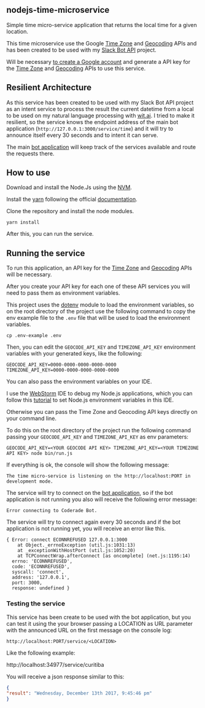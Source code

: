## nodejs-time-microservice

Simple time micro-service application that returns the local time for a given location.

This time microservice use the Google [Time Zone](https://developers.google.com/maps/documentation/timezone/intro) and [Geocoding](https://developers.google.com/maps/documentation/geocoding/intro) APIs
and has been created to be used with my [Slack Bot API](https://github.com/coderade/nodejs-msb-slack-bot)
project.

Will be necessary [to create a Google account](https://accounts.google.com/SignUp?hl=en) and generate a API key for the [Time Zone](https://developers.google.com/maps/documentation/timezone/intro) and [Geocoding](https://developers.google.com/maps/documentation/geocoding/intro) APIs
to use this service.

## Resilient Architecture
As this service has been created to be used with my Slack Bot API project as
an intent service to process the result the current datetime from a local to be
used on my natural language processing with [wit.ai](https://wit.ai/).
I tried to make it resilient, so the service knows the endpoint address of the
main bot application (`http://127.0.0.1:3000/service/time`) and it will try
to announce itself every 30 seconds and to intent it can serve.

The main [bot application](https://github.com/coderade/nodejs-msb-slack-bot) will
keep track of the services available and route the requests there.

## How to use

Download and install the Node.Js using the [NVM](https://github.com/creationix/nvm).

Install the [yarn](https://yarnpkg.com/en/) following the official
[documentation](https://yarnpkg.com/lang/en/docs/install/#linux-tab).

Clone the repository and install the node modules.

`yarn install`

After this, you can run the service.

## Running the service

To run this application, an API key for the
[Time Zone](https://developers.google.com/maps/documentation/timezone/intro) and [Geocoding](https://developers.google.com/maps/documentation/geocoding/intro) APIs
will be necessary.


After you create your API key for each one of these API services you will need to
pass them as environment variables.

This project uses the [dotenv](https://github.com/motdotla/dotenv) module to load the environment variables, so on the 
root directory of the project use the following command to copy the env example file to the `.env` file that will be 
used to load the environment variables.

`cp .env-example .env`

Then, you can edit the `GEOCODE_API_KEY` and `TIMEZONE_API_KEY` environment variables with your generated keys, 
like the following:

```docker
GEOCODE_API_KEY=0000-0000-0000-0000-0000
TIMEZONE_API_KEY=0000-0000-0000-0000-0000
```

You can also pass the environment variables on your IDE.

I use the [WebStorm](https://www.jetbrains.com/webstorm) IDE to
debug my Node.js applications, which you can follow this
[tutorial](https://www.jetbrains.com/help/webstorm/run-debug-configuration-node-js.html) to
set Node.js environment variables in this IDE.

Otherwise you can pass the Time Zone and Geocoding API keys directly on your command line.

To do this on the root directory of the project run the following command
passing your `GEOCODE_API_KEY` and `TIMEZONE_API_KEY` as env parameters:

`GEOCODE_API_KEY=<YOUR GEOCODE API KEY> TIMEZONE_API_KEY=<YOUR TIMEZONE API KEY> node bin/run.js`

If everything is ok, the console will show the following message:

`The time micro-service is listening on the http://localhost:PORT in development mode.`

The service will try to connect on the
[bot application](https://github.com/coderade/nodejs-msb-slack-bot), so if the
bot application is not running you also will receive the following error message:

`Error connecting to Coderade Bot.`

The service will try to connect again every 30 seconds and if the
bot application is not running yet, you will receive an error like this.

```
{ Error: connect ECONNREFUSED 127.0.0.1:3000
    at Object._errnoException (util.js:1031:13)
    at _exceptionWithHostPort (util.js:1052:20)
    at TCPConnectWrap.afterConnect [as oncomplete] (net.js:1195:14)
  errno: 'ECONNREFUSED',
  code: 'ECONNREFUSED',
  syscall: 'connect',
  address: '127.0.0.1',
  port: 3000,
  response: undefined }
```


### Testing the service

This service has been create to be used with the bot application, but you can test
it using the your browser passing a LOCATION as URL parameter with the announced
URL on the first message on the console log:

`http://localhost:PORT/service/<LOCATION>`

Like the following example:

http://localhost:34977/service/curitiba

You will receive a json response similar to this:

```json
{
"result": "Wednesday, December 13th 2017, 9:45:46 pm"
}
```
